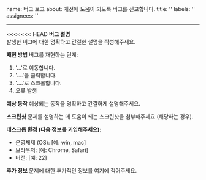 name: 버그 보고
about: 개선에 도움이 되도록 버그를 신고합니다.
title: ''
labels: ''
assignees: ''

---

<<<<<<< HEAD
**버그 설명**  
발생한 버그에 대한 명확하고 간결한 설명을 작성해주세요.

**재현 방법**
버그를 재현하는 단계:
1. '...'로 이동합니다.
2. '....'을 클릭합니다.
3. '....'로 스크롤합니다.
4. 오류 발생

**예상 동작**
예상되는 동작을 명확하고 간결하게 설명해주세요.

**스크린샷**
문제를 설명하는 데 도움이 되는 스크린샷을 첨부해주세요 (해당하는 경우).

**데스크톱 환경 (다음 정보를 기입해주세요):**
 - 운영체제 (OS): [예: win, mac]
 - 브라우저: [예: Chrome, Safari]
 - 버전: [예: 22]

**추가 정보**
문제에 대한 추가적인 정보를 여기에 적어주세요.